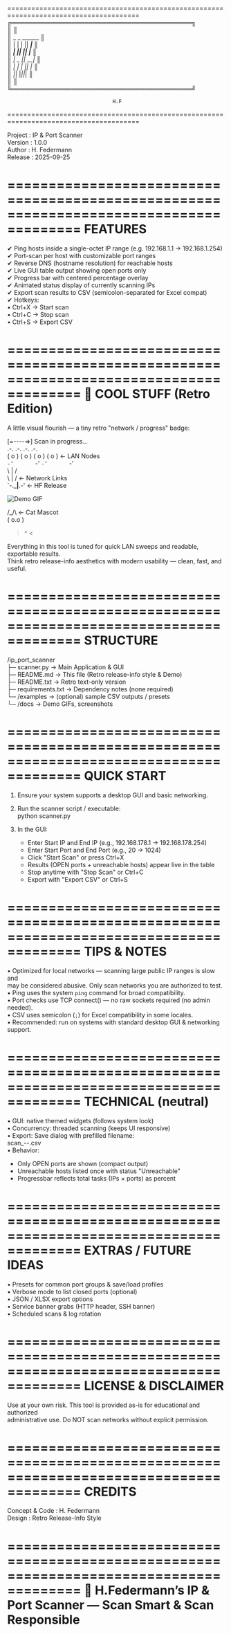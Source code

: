 =======================================================================================
                  ╔══════════════════════════════════════════╗                 
                  ║                                          ║                 
                  ║                _   _  ______             ║                 
                  ║               | | | ||  ____|            ║                 
                  ║               | |_| || |__               ║                 
                  ║               |  _  ||  __|              ║                 
                  ║               | | | || |                 ║                 
                  ║               |_| |_||_|                 ║                 
                  ║                                          ║                 
                  ╚══════════════════════════════════════════╝                  
                                      
                                      H.F                                        
=======================================================================================

Project : IP & Port Scanner  
Version : 1.0.0  
Author  : H. Federmann  
Release : 2025-09-25  

=======================================================================================
FEATURES
=======================================================================================
✔ Ping hosts inside a single-octet IP range (e.g. 192.168.1.1 → 192.168.1.254)  
✔ Port-scan per host with customizable port ranges  
✔ Reverse DNS (hostname resolution) for reachable hosts  
✔ Live GUI table output showing open ports only  
✔ Progress bar with centered percentage overlay  
✔ Animated status display of currently scanning IPs  
✔ Export scan results to CSV (semicolon-separated for Excel compat)  
✔ Hotkeys:  
   • Ctrl+X → Start scan  
   • Ctrl+C → Stop scan  
   • Ctrl+S → Export CSV  

=======================================================================================
🧩 COOL STUFF (Retro Edition)
=======================================================================================
A little visual flourish — a tiny retro "network / progress" badge:

   [=----=>]  Scan in progress...  
    .-.       .-.       .-.       .-.  
   ( o )     ( o )     ( o )     ( o )   <- LAN Nodes  
    `-’       `-’       `-’       `-’    
       \       |       /            
        \      |      /             <- Network Links  
         `-.___|__.-'                <- HF Release

![Demo GIF](docs/demo.gif)  

   /\_/\       <- Cat Mascot  
  ( o.o )     
   > ^ <       

Everything in this tool is tuned for quick LAN sweeps and readable, exportable results.  
Think retro release-info aesthetics with modern usability — clean, fast, and useful.

=======================================================================================
STRUCTURE
=======================================================================================
/ip_port_scanner  
 ├─ scanner.py        → Main Application & GUI  
 ├─ README.md         → This file (Retro release-info style & Demo)  
 ├─ README.txt        → Retro text-only version  
 ├─ requirements.txt  → Dependency notes (none required)  
 └─ /examples         → (optional) sample CSV outputs / presets  
 └─ /docs             → Demo GIFs, screenshots  

=======================================================================================
QUICK START
=======================================================================================
1) Ensure your system supports a desktop GUI and basic networking.  

2) Run the scanner script / executable:  
   python scanner.py  

3) In the GUI:  
   - Enter Start IP and End IP (e.g., 192.168.178.1 → 192.168.178.254)  
   - Enter Start Port and End Port (e.g., 20 → 1024)  
   - Click "Start Scan" or press Ctrl+X  
   - Results (OPEN ports + unreachable hosts) appear live in the table  
   - Stop anytime with "Stop Scan" or Ctrl+C  
   - Export with "Export CSV" or Ctrl+S  

=======================================================================================
TIPS & NOTES
=======================================================================================
• Optimized for local networks — scanning large public IP ranges is slow and  
  may be considered abusive. Only scan networks you are authorized to test.  
• Ping uses the system `ping` command for broad compatibility.  
• Port checks use TCP connect() — no raw sockets required (no admin needed).  
• CSV uses semicolon (`;`) for Excel compatibility in some locales.  
• Recommended: run on systems with standard desktop GUI & networking support.  

=======================================================================================
TECHNICAL (neutral)
=======================================================================================
• GUI: native themed widgets (follows system look)  
• Concurrency: threaded scanning (keeps UI responsive)  
• Export: Save dialog with prefilled filename:  
  scan_<startIP>-<endIP>_<startPort>-<endPort>_<timestamp>.csv  
• Behavior:  
  - Only OPEN ports are shown (compact output)  
  - Unreachable hosts listed once with status "Unreachable"  
  - Progressbar reflects total tasks (IPs × ports) as percent  

=======================================================================================
EXTRAS / FUTURE IDEAS
=======================================================================================
• Presets for common port groups & save/load profiles  
• Verbose mode to list closed ports (optional)  
• JSON / XLSX export options  
• Service banner grabs (HTTP header, SSH banner)  
• Scheduled scans & log rotation  

=======================================================================================
LICENSE & DISCLAIMER
=======================================================================================
Use at your own risk. This tool is provided as-is for educational and authorized  
administrative use. Do NOT scan networks without explicit permission.  

=======================================================================================
CREDITS
=======================================================================================
Concept & Code  : H. Federmann  
Design          : Retro Release-Info Style  

=======================================================================================
🚀 H.Federmann’s IP & Port Scanner — Scan Smart & Scan Responsible
=======================================================================================

